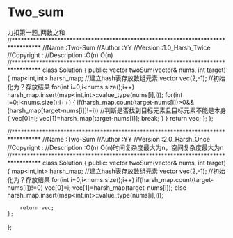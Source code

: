 # Two_sum
力扣第一题_两数之和
//*********************************************************************************
//Name        :Two-Sum
//Author      :YY
//Version     :1.0_Harsh_Twice
//Copyright   :
//Description :O(n) O(n)
//*********************************************************************************
class Solution {
public:
    vector<int> twoSum(vector<int>& nums, int target) {
        map<int,int> harsh_map;        //建立hash表存放数组元素
        vector<int> vec(2,-1);         //初始化为？存放结果
        for(int i=0;i<nums.size();i++)
            harsh_map.insert(map<int,int>::value_type(nums[i],i));
        for(int i=0;i<nums.size();i++)
        {
            if(harsh_map.count(target-nums[i])>0&&(harsh_map[target-nums[i]]!=i))
            //判断是否找到目标元素且目标元素不能是本身
            {
                vec[0]=i;
                vec[1]=harsh_map[target-nums[i]];
                break;
            }
        }
        return vec;
    };
};

//*********************************************************************************
//Name        :Two-Sum
//Author      :YY
//Version     :2.0_Harsh_Once
//Copyright   :
//Description :O(n) O(n)时间复杂度最大为n，空间复杂度最大为n
//*********************************************************************************
class Solution {
public:
    vector<int> twoSum(vector<int>& nums, int target) {
        map<int,int> harsh_map;        //建立hash表存放数组元素
        vector<int> vec(2,-1);         //初始化为？存放结果
        for(int i=0;i<nums.size();i++)
	    if(harsh_map.count(target-nums[i])!=0)
		vec[0]=i;
		vec[1]=harsh_map(target-nums[i]);
	else
	    harsh_map.insert(map<int,int>::value_type(nums[i],i));	
        
        return vec;
    };
};
